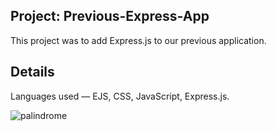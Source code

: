 ## Project: Previous-Express-App

This project was to add Express.js to our previous application. 

## Details
Languages used — EJS, CSS, JavaScript, Express.js.

![palindrome](https://user-images.githubusercontent.com/88905557/138362626-2cbb06b6-1b61-4f89-9b44-f7c9b88b9a1b.png)
